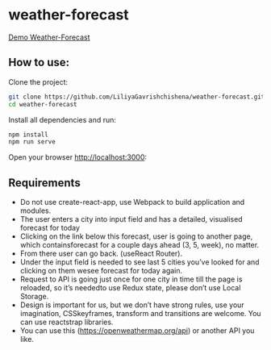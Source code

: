 # weather-forecast

[Demo Weather-Forecast](#)

## How to use:

Clone the project:

```sh
git clone https://github.com/LiliyaGavrishchishena/weather-forecast.git
cd weather-forecast
```

Install all dependencies and run:

```sh
npm install
npm run serve
```

Open your browser [http://localhost:3000](http://localhost:3000/):

## Requirements

- Do not use create-react-app, use Webpack to build application and modules.
- The user enters a city into input field and has a detailed, visualised
  forecast for today
- Clicking on the link below this forecast, user is going to another page, which
  containsforecast for a couple days ahead (3, 5, week), no matter.
- From there user can go back. (useReact Router).
- Under the input field is needed to see last 5 cities you’ve looked for and
  clicking on them wesee forecast for today again.
- Request to API is going just once for one city in time till the page is
  reloaded, so it’s neededto use Redux state, please don’t use Local Storage.
- Design is important for us, but we don’t have strong rules, use your
  imagination, CSSkeyframes, transform and transitions are welcome. You can use
  reactstrap libraries.
- You can use this (https://openweathermap.org/api) or another API you like.
